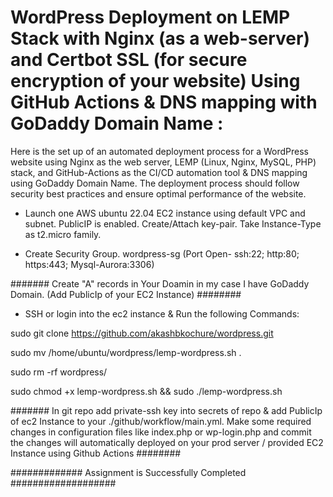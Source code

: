 # WordPress Deployment on LEMP Stack with Nginx (as a web-server) and Certbot SSL (for secure encryption of your website) Using GitHub Actions & DNS mapping with GoDaddy Domain Name :




Here is the set up of an automated deployment process for a WordPress website using Nginx as the web server, LEMP (Linux, Nginx, MySQL, PHP) stack, and GitHub-Actions as the CI/CD automation tool & DNS mapping using GoDaddy Domain Name. The deployment process should follow security best practices and ensure optimal performance of the website.



* Launch one AWS ubuntu 22.04 EC2 instance using default VPC and subnet. PublicIP is enabled. Create/Attach key-pair. Take Instance-Type as t2.micro family.


* Create Security Group. wordpress-sg (Port Open- ssh:22; http:80; https:443; Mysql-Aurora:3306)


####### Create "A" records in Your Doamin in my case I have GoDaddy Domain. (Add PublicIp of your EC2 Instance) ########


* SSH or login into the ec2 instance & Run the following Commands:


sudo git clone https://github.com/akashbkochure/wordpress.git

sudo mv /home/ubuntu/wordpress/lemp-wordpress.sh .

sudo rm -rf wordpress/

sudo chmod +x lemp-wordpress.sh  && sudo ./lemp-wordpress.sh



####### In git repo add private-ssh key into secrets of repo & add PublicIp of ec2 Instance to your ./github/workflow/main.yml. Make some required changes in configuration files like index.php or wp-login.php and commit the changes will automatically deployed on your prod server / provided EC2 Instance using Github Actions ########



############# Assignment is Successfully Completed ###################
